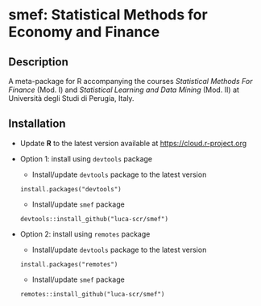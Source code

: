# smef: Statistical Methods for Economy and Finance

## Description

A meta-package for R accompanying the courses *Statistical Methods For Finance* (Mod. I) and *Statistical Learning and Data Mining* (Mod. II) at Università degli Studi di Perugia, Italy.

## Installation

- Update **R** to the latest version available at https://cloud.r-project.org

- Option 1: install using `devtools` package

    - Install/update `devtools` package to the latest version
	  
    ```{r}
    install.packages("devtools")
    ```

    - Install/update `smef` package

    ```{r}
    devtools::install_github("luca-scr/smef")
    ```

- Option 2: install using `remotes` package

    - Install/update `devtools` package to the latest version

    ```{r}
    install.packages("remotes")
    ```

    - Install/update `smef` package

    ```{r}
    remotes::install_github("luca-scr/smef")
    ```

